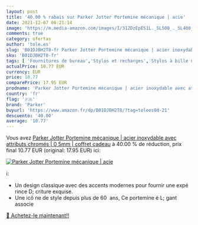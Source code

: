```yaml
---
layout: post
title: '40.00 % rabais sur Parker Jotter Portemine mécanique | acie'
date: 2021-12-07 06:21:14
image: 'https://m.media-amazon.com/images/I/312DzEpES1L._SL500_._SL400_.jpg'
comments: true
category: ofertas
author: 'tole.es'
slug: 'B01DJBH2T8-fr Parker Jotter Portemine mécanique | acier inoxydable avec...'
sku: 'B01DJBH2T8-fr'
tags: [ 'Fournitures de bureau','Stylos et recharges','Stylos à bille non rétractable','Stylos à bille à encre liquide','Stylos-plume','parker','Écriture', ]
actualPrice: 10.77 EUR
currency: EUR
price: 10.77
comparePrice: 17.95 EUR
prodname: 'Parker Jotter Portemine mécanique | acier inoxydable avec attributs chromés | 0 5mm | coffret cadeau'
country: 'fr'
flag: '🇫🇷'
brand: 'Parker'
buyurl: 'https://www.amazon.fr/dp/B01DJBH2T8/?tag=tolees0d-21'
descuento: '40.00'
average: '10.77'
---
```


Vous avez [Parker Jotter Portemine mécanique | acier inoxydable avec attributs chromés | 0 5mm | coffret cadeau](https://www.amazon.fr/dp/B01DJBH2T8/?tag=tolees0d-21)  à  40.00 % de réduction, prix final  10.77 EUR (original: 17.95 EUR) ici:

[![Parker Jotter Portemine mécanique | acie](https://m.media-amazon.com/images/I/312DzEpES1L._SL500_._SL400_.jpg)](https://www.amazon.fr/dp/B01DJBH2T8/?tag=tolees0d-21)

ℹ️:

- Un design classique avec des accents modernes pour fournir une expé rince D; criture exquise.
- Une icô ne de style depuis plus de 60  ans, Ce portemine é L; gant associe

[🛒 Achetez-le maintenant!!](https://www.amazon.fr/dp/B01DJBH2T8/?tag=tolees0d-21)
